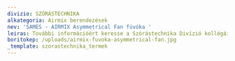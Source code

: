 ```yaml
---
divizio: SZÓRÁSTECHNIKA
alkategoria: Airmix berendezések
nev: 'SAMES - AIRMIX Asymmetrical Fan fúvóka '
leiras: További információért keresse a Szórástechnika Divízió kollégáit
boritokep: /uploads/airmix-fuvoka-asymmetrical-fan.jpg
_template: szorastechnika_termek
---
```


